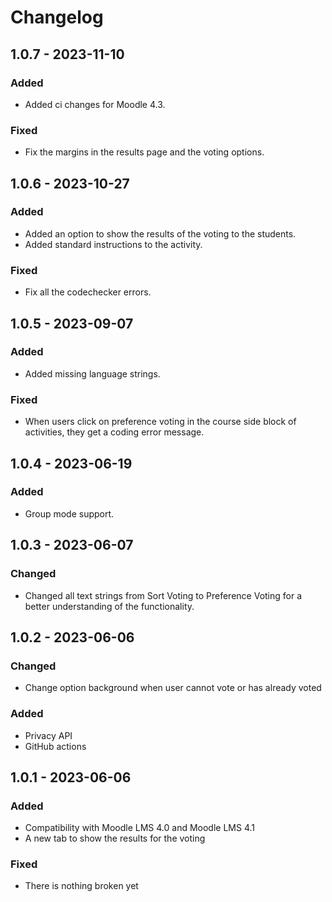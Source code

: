 # Changelog

## 1.0.7 - 2023-11-10
### Added
- Added ci changes for Moodle 4.3.
### Fixed
- Fix the margins in the results page and the voting options.

## 1.0.6 - 2023-10-27
### Added
- Added an option to show the results of the voting to the students.
- Added standard instructions to the activity.
### Fixed
- Fix all the codechecker errors.

## 1.0.5 - 2023-09-07
### Added
- Added missing language strings.
### Fixed
- When users click on preference voting in the course side block of activities, they get a coding error message.

## 1.0.4 - 2023-06-19
### Added
- Group mode support.

## 1.0.3 - 2023-06-07
### Changed
- Changed all text strings from Sort Voting to Preference Voting for a better understanding of the functionality.

## 1.0.2 - 2023-06-06
### Changed
- Change option background when user cannot vote or has already voted
### Added
- Privacy API
- GitHub actions

## 1.0.1 - 2023-06-06
### Added
- Compatibility with Moodle LMS 4.0 and Moodle LMS 4.1
- A new tab to show the results for the voting
### Fixed
- There is nothing broken yet
